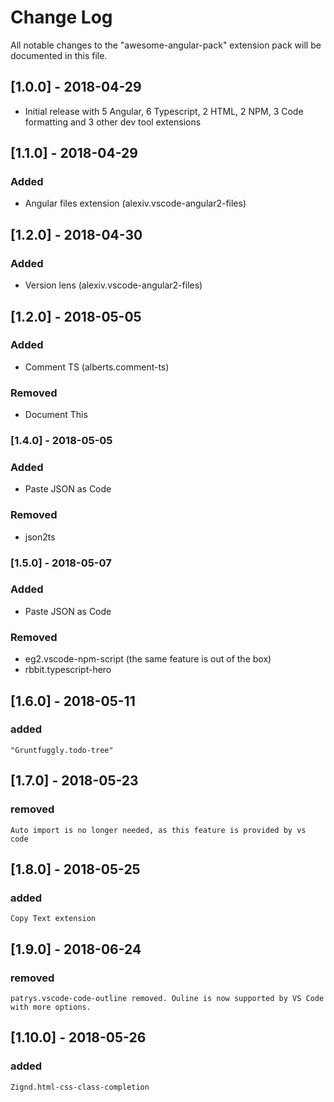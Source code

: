 # Change Log
All notable changes to the "awesome-angular-pack" extension pack will be documented in this file.

## [1.0.0] - 2018-04-29
- Initial release with 5 Angular, 6 Typescript, 2 HTML, 2 NPM, 3 Code formatting and 3 other dev tool extensions 

## [1.1.0] - 2018-04-29
### Added
- Angular files extension (alexiv.vscode-angular2-files)

## [1.2.0] - 2018-04-30
### Added
- Version lens (alexiv.vscode-angular2-files)

## [1.2.0] - 2018-05-05
### Added
- Comment TS (alberts.comment-ts)
### Removed
- Document This

### [1.4.0] - 2018-05-05
### Added
- Paste JSON as Code
### Removed
- json2ts

### [1.5.0] - 2018-05-07
### Added
- Paste JSON as Code
### Removed
- eg2.vscode-npm-script (the same feature is out of the box)
- rbbit.typescript-hero

## [1.6.0] - 2018-05-11
### added
    "Gruntfuggly.todo-tree"

## [1.7.0] - 2018-05-23
### removed
    Auto import is no longer needed, as this feature is provided by vs code
    
## [1.8.0] - 2018-05-25
### added
    Copy Text extension

## [1.9.0] - 2018-06-24
### removed
    patrys.vscode-code-outline removed. Ouline is now supported by VS Code with more options.

## [1.10.0] - 2018-05-26
### added
    Zignd.html-css-class-completion
